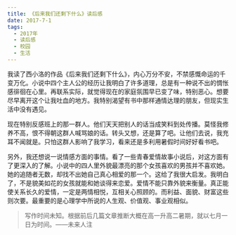 ```yaml
---
title: 《后来我们还剩下什么》读后感
date: 2017-7-1
tags:
  - 2017年
  - 读后感
  - 校园
  - 生活
---
```


我读了西小洛的作品《后来我们还剩下什么》，内心万分不安，不禁感慨命运的千变万化。小说中四个主人公的经历让我明白了许多道理，总是有一种说不出的惆怅感徘徊在心里。再联系实际，就觉得现在的家庭氛围早已变了味，特别恶心。想要尽早离开这个让我吐血的地方。我特别渴望有书中那样通情达理的朋友，但现实生活中没有遇见。

现在特别反感班上的那一群人。他们天天把别人的话当成笑料到处传播。莫怪我修养不高，恨不得朝这群人喊骂娘的话。转头又想，还是算了吧。让他们去说，我充耳不闻就是。只怕这群人影响了我学习，看来还是多利用暑假时间好好看书吧。

另外，我还想说一说情感方面的事情。看了一些青春爱情故事小说后，对这方面有了更深入的了解。小说中的四人里外貌最漂亮的那个女孩喜欢的男孩并不喜欢她。她的追随者无数，却找不出她自己真心相爱的那一个。这给了我很大启发。我明白了，不是貌美如花的女孩就能和她谈得来恋爱。爱情不能只靠外貌来衡量。真正能使关系长久的爱情，一定是两情相悦，互相关心照顾的。而利益、面貌、财富这些则次要。最重要的是心理学中所说的人生观、价值观、事业观相似。

> 写作时间未知。根据前后几篇文章推断大概在高一升高二暑期，就以七月一日为时间。——未来人注
